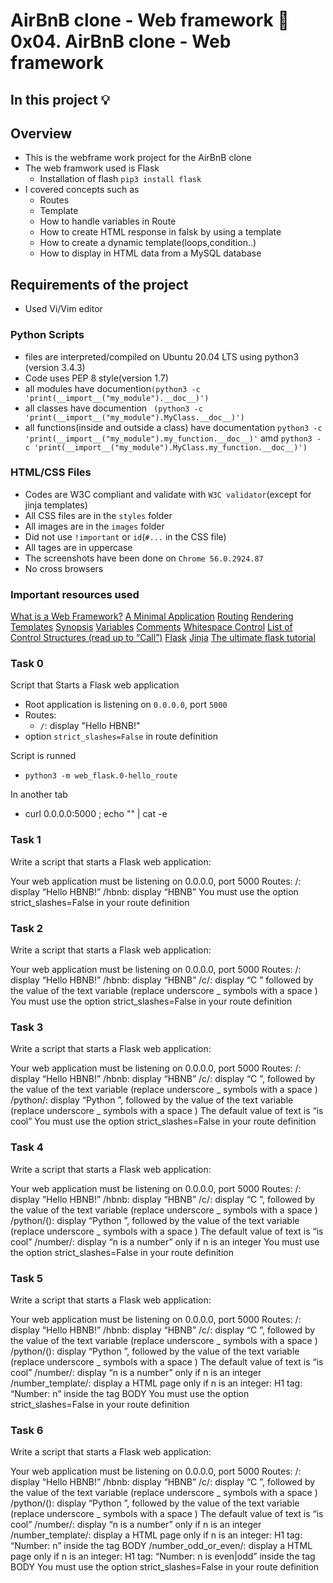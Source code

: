 # AirBnB clone - Web framework :page_with_curl: 0x04. AirBnB clone - Web framework
## In this project :bulb:
## Overview
- This is the webframe work project for the AirBnB clone
- The web framwork used is Flask
   - Installation of flash `pip3 install flask`
- I covered concepts such as
  - Routes
  - Template
  - How to handle variables in Route
  - How to create HTML response in falsk by using a template
  - How to create a dynamic template(loops,condition..)
  - How to display in HTML data from a MySQL database
 
## Requirements of the project
- Used Vi/Vim editor
### Python Scripts
- files are interpreted/compiled on Ubuntu 20.04 LTS using python3 (version 3.4.3)
- Code uses PEP 8 style(version 1.7)
- all modules have documention`(python3 -c 'print(__import__("my_module").__doc__)')`
- all classes have documention ` (python3 -c 'print(__import__("my_module").MyClass.__doc__)')`
- all functions(inside and outside a class) have documentation `python3 -c 'print(__import__("my_module").my_function.__doc__)'`
amd `python3 -c 'print(__import__("my_module").MyClass.my_function.__doc__)')`

###  HTML/CSS Files
- Codes are W3C compliant and validate with `W3C validator`(except for jinja templates)
- All CSS files are in the `styles` folder
- All images are in the `images` folder
- Did not use `!important` or `id`(`#...` in the CSS file)
- All tages are in uppercase
- The screenshots have been done on `Chrome 56.0.2924.87`
- No cross browsers

### Important resources used

[What is a Web Framework?](https://intranet.alxswe.com/rltoken/64SQpOGx46Ljp0zFJchESg)
[A Minimal Application](https://intranet.alxswe.com/rltoken/NopQlHIr9J_9OPX9XRgfvw)
[Routing](https://intranet.alxswe.com/rltoken/cQiIhbSdIcg1Ao1MICseBg)
[Rendering Templates](https://intranet.alxswe.com/rltoken/DBM65T59nySd0ZRlZZ0CXw)
[Synopsis](https://intranet.alxswe.com/rltoken/5Y_A7XB9Qo1JeZgiSUq0yQ)
[Variables](https://intranet.alxswe.com/rltoken/ITzobwYP1Lc4KqEUUcYCGw)
[Comments](https://intranet.alxswe.com/rltoken/ykUFuQSE9KD1M7WGY-4v4w)
[Whitespace Control](https://intranet.alxswe.com/rltoken/NMLZom50ZVOxQlgYW3rnuQ)
[List of Control Structures (read up to “Call”)](https://intranet.alxswe.com/rltoken/5AGhzIt0zSpPJh9SFysdMQ)
[Flask](https://intranet.alxswe.com/rltoken/VJs151_hsE9g7Cw-Pz5bVg)
[Jinja](https://intranet.alxswe.com/rltoken/2y_hunzGCCvSot06EW67UQ)
[The ultimate flask tutorial](https://blog.miguelgrinberg.com/post/the-flask-mega-tutorial-part-i-hello-world)


### Task 0
Script that Starts a Flask web application

- Root  application is listening on `0.0.0.0`, port `5000`
- Routes:
  - `/`: display "Hello HBNB!"
- option `strict_slashes=False` in route definition

Script is runned

- `python3 -m web_flask.0-hello_route`

In another tab

- curl 0.0.0.0:5000 ; echo "" | cat -e


### Task 1
Write a script that starts a Flask web application:

Your web application must be listening on 0.0.0.0, port 5000
Routes:
/: display “Hello HBNB!”
/hbnb: display “HBNB”
You must use the option strict_slashes=False in your route definition

### Task 2
Write a script that starts a Flask web application:

Your web application must be listening on 0.0.0.0, port 5000
Routes:
/: display “Hello HBNB!”
/hbnb: display “HBNB”
/c/<text>: display “C ” followed by the value of the text variable (replace underscore _ symbols with a space )
You must use the option strict_slashes=False in your route definition

### Task 3
Write a script that starts a Flask web application:

Your web application must be listening on 0.0.0.0, port 5000
Routes:
/: display “Hello HBNB!”
/hbnb: display “HBNB”
/c/<text>: display “C ”, followed by the value of the text variable (replace underscore _ symbols with a space )
/python/<text>: display “Python ”, followed by the value of the text variable (replace underscore _ symbols with a space )
The default value of text is “is cool”
You must use the option strict_slashes=False in your route definition

### Task 4
Write a script that starts a Flask web application:

Your web application must be listening on 0.0.0.0, port 5000
Routes:
/: display “Hello HBNB!”
/hbnb: display “HBNB”
/c/<text>: display “C ”, followed by the value of the text variable (replace underscore _ symbols with a space )
/python/(<text>): display “Python ”, followed by the value of the text variable (replace underscore _ symbols with a space )
The default value of text is “is cool”
/number/<n>: display “n is a number” only if n is an integer
You must use the option strict_slashes=False in your route definition

### Task 5
Write a script that starts a Flask web application:

Your web application must be listening on 0.0.0.0, port 5000
Routes:
/: display “Hello HBNB!”
/hbnb: display “HBNB”
/c/<text>: display “C ”, followed by the value of the text variable (replace underscore _ symbols with a space )
/python/(<text>): display “Python ”, followed by the value of the text variable (replace underscore _ symbols with a space )
The default value of text is “is cool”
/number/<n>: display “n is a number” only if n is an integer
/number_template/<n>: display a HTML page only if n is an integer:
H1 tag: “Number: n” inside the tag BODY
You must use the option strict_slashes=False in your route definition

### Task 6
Write a script that starts a Flask web application:

Your web application must be listening on 0.0.0.0, port 5000
Routes:
/: display “Hello HBNB!”
/hbnb: display “HBNB”
/c/<text>: display “C ”, followed by the value of the text variable (replace underscore _ symbols with a space )
/python/(<text>): display “Python ”, followed by the value of the text variable (replace underscore _ symbols with a space )
The default value of text is “is cool”
/number/<n>: display “n is a number” only if n is an integer
/number_template/<n>: display a HTML page only if n is an integer:
H1 tag: “Number: n” inside the tag BODY
/number_odd_or_even/<n>: display a HTML page only if n is an integer:
H1 tag: “Number: n is even|odd” inside the tag BODY
You must use the option strict_slashes=False in your route definition



